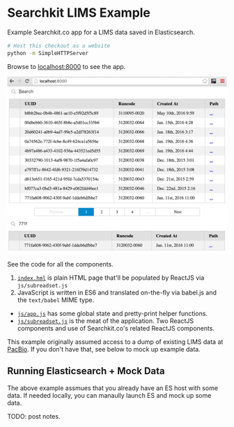 # Searchkit LIMS Example
Example Searchkit.co app for a LIMS data saved in Elasticsearch.

```bash
# Host this checkout as a website
python -m SimpleHTTPServer
```

Browse to [localhost:8000](http://localhost:8000/) to see the app.

![Screenshot of the rendered web page](screenshot.png)
![Screenshot of filtered search](screenshot_filter.png)

See the code for all the components.

1. [`index.hml`](index.html) is plain HTML page that'll be populated by ReactJS via `js/subreadset.js`
2. JavaScript is written in ES6 and translated on-the-fly via babel.js and the `text/babel` MIME type.
  - [`js/app.js`](js/app.js) has some global state and pretty-print helper functions.
  - [`js/subreadset.js`](js/subreadset.js) is the meat of the application. Two ReactJS components and use of Searchkit.co's related ReactJS components.

This example originally assumed access to a dump of existing LIMS data at [PacBio](https://github.com/PacificBiosciences). If you don't have that, see below to mock up example data.

## Running Elasticsearch + Mock Data

The above example assmues that you already have an ES host with some data. If needed locally, you can manaully launch ES and mock up some data.

TODO: post notes.
